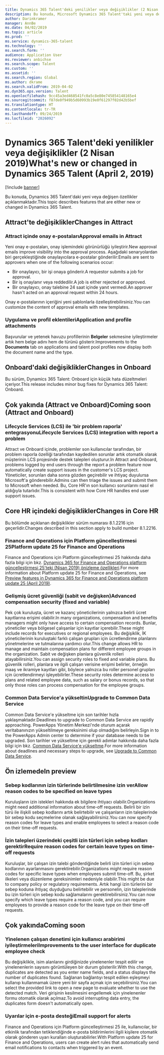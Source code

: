 ```yaml
---
title: Dynamics 365 Talent'deki yenilikler veya değişiklikler (2 Nisan 2019)
description: Bu konuda, Microsoft Dynamics 365 Talent'taki yeni veya değişen özellikler açıklanmaktadır.
author: Darinkramer
manager: AnnBe
ms.date: 04/02/2019
ms.topic: article
ms.prod: ''
ms.service: dynamics-365-talent
ms.technology: ''
ms.search.form: ''
audience: Application User
ms.reviewer: anbichse
ms.search.scope: Talent
ms.custom: ''
ms.assetid: ''
ms.search.region: Global
ms.author: dkrame
ms.search.validFrom: 2019-04-02
ms.dyn365.ops.version: Talent
ms.openlocfilehash: 9cc45a3ed468541fc0a5c8e80e745854148165e4
ms.sourcegitcommit: f87de0f949b5d60993b19e0f61297f02d42b5bef
ms.translationtype: HT
ms.contentlocale: tr-TR
ms.lasthandoff: 09/24/2019
ms.locfileid: "2026092"
---
```

# <a name="whats-new-or-changed-in-dynamics-365-talent-april-2-2019"></a><span data-ttu-id="77cda-103">Dynamics 365 Talent'deki yenilikler veya değişiklikler (2 Nisan 2019)</span><span class="sxs-lookup"><span data-stu-id="77cda-103">What's new or changed in Dynamics 365 Talent (April 2, 2019)</span></span>

[!include [banner](includes/banner.md)]

<span data-ttu-id="77cda-104">Bu konuda, Dynamics 365 Talent'daki yeni veya değişen özellikler açıklanmaktadır.</span><span class="sxs-lookup"><span data-stu-id="77cda-104">This topic describes features that are either new or changed in Dynamics 365 Talent.</span></span>

## <a name="changes-in-attract"></a><span data-ttu-id="77cda-105">Attract'te değişiklikler</span><span class="sxs-lookup"><span data-stu-id="77cda-105">Changes in Attract</span></span>

### <a name="approval-emails-in-attract"></a><span data-ttu-id="77cda-106">Attract içinde onay e-postaları</span><span class="sxs-lookup"><span data-stu-id="77cda-106">Approval emails in Attract</span></span>
<span data-ttu-id="77cda-107">Yeni onay e-postaları, onay işlemindeki görünürlüğü iyileştirir.</span><span class="sxs-lookup"><span data-stu-id="77cda-107">New approval emails improve visibility into the approval process.</span></span> <span data-ttu-id="77cda-108">Aşağıdaki senaryolardan biri gerçekleştiğinde onaylayıcılara e-postalar gönderilir:</span><span class="sxs-lookup"><span data-stu-id="77cda-108">Emails are sent to approvers when one of the following scenarios occur:</span></span>

- <span data-ttu-id="77cda-109">Bir onaylayıcı, bir işi onaya gönderir.</span><span class="sxs-lookup"><span data-stu-id="77cda-109">A requestor submits a job for approval.</span></span>
- <span data-ttu-id="77cda-110">Bir iş onaylanır veya reddedilir.</span><span class="sxs-lookup"><span data-stu-id="77cda-110">A job is either rejected or approved.</span></span>
- <span data-ttu-id="77cda-111">Bir onaylayıcı, onay talebine 24 saat içinde yanıt vermedi.</span><span class="sxs-lookup"><span data-stu-id="77cda-111">An approver hasn't acted on an approval request within 24 hours.</span></span>

<span data-ttu-id="77cda-112">Onay e-postalarının içeriğini yeni şablonlarla özelleştirebilirsiniz.</span><span class="sxs-lookup"><span data-stu-id="77cda-112">You can customize the content of approval emails with new templates.</span></span>

### <a name="application-and-profile-attachments"></a><span data-ttu-id="77cda-113">Uygulama ve profil eklentileri</span><span class="sxs-lookup"><span data-stu-id="77cda-113">Application and profile attachments</span></span>
<span data-ttu-id="77cda-114">Başvurular ve yetenek havuzu profillerinin **Belgeler** sekmesine iyileştirmeler artık hem belge adını hem de türünü gösterir.</span><span class="sxs-lookup"><span data-stu-id="77cda-114">Improvements to the **Documents** tab on applications and talent pool profiles now display both the document name and the type.</span></span>

## <a name="changes-in-onboard"></a><span data-ttu-id="77cda-115">Onboard'daki değişiklikler</span><span class="sxs-lookup"><span data-stu-id="77cda-115">Changes in Onboard</span></span>
<span data-ttu-id="77cda-116">Bu sürüm, Dynamics 365 Talent: Onboard için küçük hata düzeltmeleri içeriyor.</span><span class="sxs-lookup"><span data-stu-id="77cda-116">This release includes minor bug fixes for Dynamics 365 Talent: Onboard.</span></span>

## <a name="coming-soon-attract-and-onboard"></a><span data-ttu-id="77cda-117">Çok yakında (Attract ve Onboard)</span><span class="sxs-lookup"><span data-stu-id="77cda-117">Coming soon (Attract and Onboard)</span></span>

### <a name="lifecycle-services-lcs-integration-with-report-a-problem"></a><span data-ttu-id="77cda-118">Lifecycle Services (LCS) ile 'bir problem raporla' entegrasyonu</span><span class="sxs-lookup"><span data-stu-id="77cda-118">Lifecycle Services (LCS) integration with report a problem</span></span>
<span data-ttu-id="77cda-119">Attract ve Onboard içinde, problemler son kullanıcılar tarafından, bir problem raporla özelliği tarafından kaydedilen sorunlar artık otomatik olarak müşterinin LCS projesinde destek talepleri oluşturur.</span><span class="sxs-lookup"><span data-stu-id="77cda-119">In Attract and Onboard, problems logged by end users through the report a problem feature now automatically create support issues in the customer's LCS project.</span></span> <span data-ttu-id="77cda-120">Yöneticiler, sorunları daha sonra gözden geçirebilir ve ihtiyaç duyulursa Microsoft'a gönderebilir.</span><span class="sxs-lookup"><span data-stu-id="77cda-120">Admins can then triage the issues and submit them to Microsoft when needed.</span></span> <span data-ttu-id="77cda-121">Bu, Core HR'ın son kullanıcı sorunlarını nasıl el aldığıyla tutarlıdır.</span><span class="sxs-lookup"><span data-stu-id="77cda-121">This is consistent with how Core HR handles end user support issues.</span></span>

## <a name="changes-in-core-hr"></a><span data-ttu-id="77cda-122">Core HR içindeki değişiklikler</span><span class="sxs-lookup"><span data-stu-id="77cda-122">Changes in Core HR</span></span>
<span data-ttu-id="77cda-123">Bu bölümde açıklanan değişiklikler sürüm numarası 8.1.2216 için geçerlidir.</span><span class="sxs-lookup"><span data-stu-id="77cda-123">Changes described in this section apply to build number 8.1.2216.</span></span>

### <a name="platform-update-25-for-finance-and-operations"></a><span data-ttu-id="77cda-124">Finance and Operations için Platform güncelleştirmesi 25</span><span class="sxs-lookup"><span data-stu-id="77cda-124">Platform update 25 for Finance and Operations</span></span>
<span data-ttu-id="77cda-125">Finance and Operations için Platform güncelleştirmesi 25 hakkında daha fazla bilgi için bkz. [Dynamics 365 for Finance and Operations platform güncelleştirmesi 25'teki (Nisan 2019) önizleme özellikleri](https://docs.microsoft.com/dynamics365/unified-operations/fin-and-ops/get-started/whats-new-platform-25).</span><span class="sxs-lookup"><span data-stu-id="77cda-125">For more information about Platform update 25 for Finance and Operations, see [Preview features in Dynamics 365 for Finance and Operations platform update 25 (April 2019)](https://docs.microsoft.com/dynamics365/unified-operations/fin-and-ops/get-started/whats-new-platform-25).</span></span>

###  <a name="advanced-compensation-security-fixed-and-variable"></a><span data-ttu-id="77cda-126">Gelişmiş ücret güvenliği (sabit ve değişken)</span><span class="sxs-lookup"><span data-stu-id="77cda-126">Advanced compensation security (fixed and variable)</span></span>
<span data-ttu-id="77cda-127">Pek çok kuruluşta, ücret ve kazanç yöneticilerinin yalnızca belirli ücret kayıtlarına erişimi olabilir.</span><span class="sxs-lookup"><span data-stu-id="77cda-127">In many organizations, compensation and benefits managers might only have access to certain compensation records.</span></span> <span data-ttu-id="77cda-128">Bunlar, yöneticiler veya bölgesel çalışanlar için kayıtlar içerebilir.</span><span class="sxs-lookup"><span data-stu-id="77cda-128">These might include records for executives or regional employees.</span></span> <span data-ttu-id="77cda-129">Bu değişiklik, İK yöneticilerinin kuruluştaki farklı çalışan grupları için ücretlendirme planlarını yönetmelerine ve tutmalarına yardımcı olur.</span><span class="sxs-lookup"><span data-stu-id="77cda-129">This change allows HR to manage and maintain compensation plans for different employee groups in the organization.</span></span> <span data-ttu-id="77cda-130">Sabit ve değişken planlara güvenlik rolleri atayabilirsiniz.</span><span class="sxs-lookup"><span data-stu-id="77cda-130">You can assign security roles to fixed and variable plans.</span></span> <span data-ttu-id="77cda-131">Bu güvenlik rolleri, planlara ve ilgili çalışan verisine erişimi belirler, örneğin maaş ve ikramiye kayıtları gibi, böylece yalnızca bu roller personel grupları için ücretlendirmeyi işleyebilirler.</span><span class="sxs-lookup"><span data-stu-id="77cda-131">These security roles determine access to plans and related employee data, such as salary or bonus records, so that only those roles can process compensation for the employee groups.</span></span>

### <a name="upgrade-to-common-data-service"></a><span data-ttu-id="77cda-132">Common Data Service'a yükseltin</span><span class="sxs-lookup"><span data-stu-id="77cda-132">Upgrade to Common Data Service</span></span>
<span data-ttu-id="77cda-133">Common Data Service'e yükseltme için son tarihler hızla yaklaşmaktadır.</span><span class="sxs-lookup"><span data-stu-id="77cda-133">Deadlines to upgrade to Common Data Service are rapidly approaching.</span></span> <span data-ttu-id="77cda-134">PowerApps Yönetim Merkezi'nde oturum açarak veritabanınızın yükseltilmeye gereksinimi olup olmadığını belirleyin.</span><span class="sxs-lookup"><span data-stu-id="77cda-134">Sign in to the PowerApps Admin center to determine if your database needs to be upgraded.</span></span> <span data-ttu-id="77cda-135">Son tarihler ve yükseltme için gerekli adımlar hakkında daha fazla bilgi için bkz. [Common Data Service'e yükseltme](https://docs.microsoft.com/common-data-service/upgradecds/introduction-upgrade-cds).</span><span class="sxs-lookup"><span data-stu-id="77cda-135">For more information about deadlines and necessary steps to upgrade, see [Upgrade to Common Data Service](https://docs.microsoft.com/common-data-service/upgradecds/introduction-upgrade-cds).</span></span>

## <a name="in-preview"></a><span data-ttu-id="77cda-136">Ön izlemede</span><span class="sxs-lookup"><span data-stu-id="77cda-136">In preview</span></span>

### <a name="allow-reason-codes-to-be-specified-on-leave-types"></a><span data-ttu-id="77cda-137">Sebep kodlarının izin türlerinde belirtilmesine izin ver</span><span class="sxs-lookup"><span data-stu-id="77cda-137">Allow reason codes to be specified on leave types</span></span>
<span data-ttu-id="77cda-138">Kuruluşların izin istekleri hakkında ek bilgilere ihtiyacı olabilir.</span><span class="sxs-lookup"><span data-stu-id="77cda-138">Organizations might need additional information about time-off requests.</span></span> <span data-ttu-id="77cda-139">Belirli bir izin türü ile ilişkili sebep kodlarını artık belirtebilir ve çalışanların izin taleplerinde bir sebep kodu seçmelerine olanak sağlayabilirsiniz.</span><span class="sxs-lookup"><span data-stu-id="77cda-139">You can now specify reason codes for leave types and enable employees to select a reason code on their time-off requests.</span></span>

### <a name="require-reason-codes-for-certain-leave-types-on-time-off-requests"></a><span data-ttu-id="77cda-140">İzin talepleri üzerindeki çeşitli izin türleri için sebep kodları gerektir</span><span class="sxs-lookup"><span data-stu-id="77cda-140">Require reason codes for certain leave types on time-off requests</span></span>
<span data-ttu-id="77cda-141">Kuruluşlar, bir çalışan izin talebi gönderdiğinde belirli izin türleri için sebep kodlarının ayarlanmasını gerektirebilir.</span><span class="sxs-lookup"><span data-stu-id="77cda-141">Organizations might require reason codes for specific leave types when employees submit time-off.</span></span> <span data-ttu-id="77cda-142">Bu, şirket ilkeleri veya düzenleme gereksinimleri nedeniyle olabilir.</span><span class="sxs-lookup"><span data-stu-id="77cda-142">This might be due to company policy or regulatory requirements.</span></span> <span data-ttu-id="77cda-143">Artık hangi izin türlerini bir sebep koduna ihtiyaç duyduğunu belirtebilir ve personelin, izin taleplerinde bu izin türleri için sebep kodu sağlamalarını gerektirebilirsiniz.</span><span class="sxs-lookup"><span data-stu-id="77cda-143">You can now specify which leave types require a reason code, and you can require employees to provide a reason code for the leave type on their time-off requests.</span></span>

## <a name="coming-soon"></a><span data-ttu-id="77cda-144">Çok yakında</span><span class="sxs-lookup"><span data-stu-id="77cda-144">Coming soon</span></span>

### <a name="improvements-to-the-user-interface-for-duplicate-employee-check"></a><span data-ttu-id="77cda-145">Yinelenen çalışan denetimi için kullanıcı arabirimi iyileştirmeleri</span><span class="sxs-lookup"><span data-stu-id="77cda-145">Improvements to the user interface for duplicate employee check</span></span>
<span data-ttu-id="77cda-146">Bu değişiklikle, isim alanlarını girdiğinizde yinelenenler tespit edilir ve yinelenenlerin sayısını görüntüleyen bir durum gösterilir.</span><span class="sxs-lookup"><span data-stu-id="77cda-146">With this change, duplicates are detected as you enter name fields, and a status displays the number of duplicates found.</span></span> <span data-ttu-id="77cda-147">Sağlanan bağlantıyı tespit edilen eşleşmeyi kullanıp kullanmamak üzere yeni bir sayfa açmak için seçebilirsiniz.</span><span class="sxs-lookup"><span data-stu-id="77cda-147">You can select the provided link to open a new page to evaluate whether to use the detected match.</span></span> <span data-ttu-id="77cda-148">Veri girişinin kesilmesini engellemek için yinelenenler formu otomatik olarak açılmaz.</span><span class="sxs-lookup"><span data-stu-id="77cda-148">To avoid interrupting data entry, the duplicates form doesn't automatically open.</span></span>

###  <a name="email-support-for-alerts"></a><span data-ttu-id="77cda-149">Uyarılar için e-posta desteği</span><span class="sxs-lookup"><span data-stu-id="77cda-149">Email support for alerts</span></span>
<span data-ttu-id="77cda-150">Finance and Operations için Platform güncelleştirmesi 25 ile, kullanıcılar, bir etkinlik tarafından tetiklendiğinde e-posta bildirimlerini ilgili kişilere otomatik olarak gönderen uyarı kuralları oluşturabilirler.</span><span class="sxs-lookup"><span data-stu-id="77cda-150">With Platform update 25 for Finance and Operations, users can create alert rules that automatically send email notifications to contacts when triggered by an event.</span></span> 
